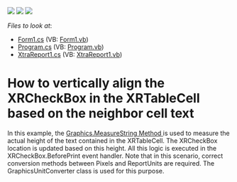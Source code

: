 <!-- default badges list -->
![](https://img.shields.io/endpoint?url=https://codecentral.devexpress.com/api/v1/VersionRange/128604335/2022.1)
[![](https://img.shields.io/badge/Open_in_DevExpress_Support_Center-FF7200?style=flat-square&logo=DevExpress&logoColor=white)](https://supportcenter.devexpress.com/ticket/details/E2463)
[![](https://img.shields.io/badge/📖_How_to_use_DevExpress_Examples-e9f6fc?style=flat-square)](https://docs.devexpress.com/GeneralInformation/403183)
<!-- default badges end -->
<!-- default file list -->
*Files to look at*:

* [Form1.cs](./CS/Form1.cs) (VB: [Form1.vb](./VB/Form1.vb))
* [Program.cs](./CS/Program.cs) (VB: [Program.vb](./VB/Program.vb))
* [XtraReport1.cs](./CS/XtraReport1.cs) (VB: [XtraReport1.vb](./VB/XtraReport1.vb))
<!-- default file list end -->
# How to vertically align the XRCheckBox in the XRTableCell based on the neighbor cell text


<p>In this example, the <a href="http://msdn.microsoft.com/en-us/library/ms142108.aspx">Graphics.MeasureString Method </a> is used to measure the actual height of the text contained in the XRTableCell. The XRCheckBox location is updated based on this height. All this logic is executed in the XRCheckBox.BeforePrint event handler. Note that in this scenario, correct conversion methods between Pixels and ReportUnits are required. The GraphicsUnitConverter class is used for this purpose.</p>

<br/>


